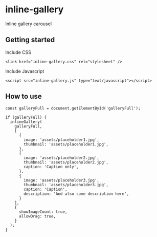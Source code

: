 # inline-gallery
Inline gallery carousel

## Getting started
Include CSS
```
<link href="inline-gallery.css" rel="stylesheet" />
```

Include Javascript
```
<script src="inline-gallery.js" type="text/javascript"></script>
```

## How to use
```
const galleryFull = document.getElementById('galleryFull');

if (galleryFull) {
  inlineGallery(
    galleryFull,
    [
      {
        image: 'assets/placeholder1.jpg',
        thumbnail: 'assets/placeholder1.jpg',
      },
      {
        image: 'assets/placeholder2.jpg',
        thumbnail: 'assets/placeholder2.jpg',
        caption: 'Caption only',
      },
      {
        image: 'assets/placeholder3.jpg',
        thumbnail: 'assets/placeholder3.jpg',
        caption: 'Caption',
        description: 'And also some description here',
      }
    ],
    {
      showImageCount: true,
      allowDrag: true,
    }
  );
}
```
